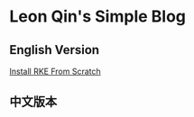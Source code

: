 # Leon Qin's Simple Blog
## English Version
[Install RKE From Scratch](https://leonqinliang.github.io/install-rke-from-scratch)
## 中文版本

